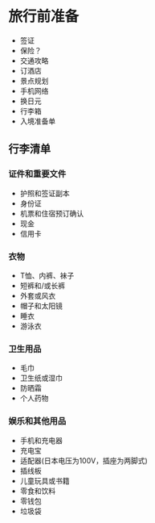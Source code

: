 # 旅行前准备

- 签证
- 保险？
- 交通攻略
- 订酒店
- 景点规划
- 手机网络
- 换日元
- 行李箱
- 入境准备单

## 行李清单

### 证件和重要文件

- 护照和签证副本
- 身份证
- 机票和住宿预订确认
- 现金
- 信用卡

### 衣物

- T恤、内裤、袜子
- 短裤和/或长裤
- 外套或风衣
- 帽子和太阳镜
- 睡衣
- 游泳衣

### 卫生用品

- 毛巾
- 卫生纸或湿巾
- 防晒霜
- 个人药物

### 娱乐和其他用品

- 手机和充电器
- 充电宝
- 适配器(日本电压为100V，插座为两脚式)
- 插线板
- 儿童玩具或书籍
- 零食和饮料
- 零钱包
- 垃圾袋


